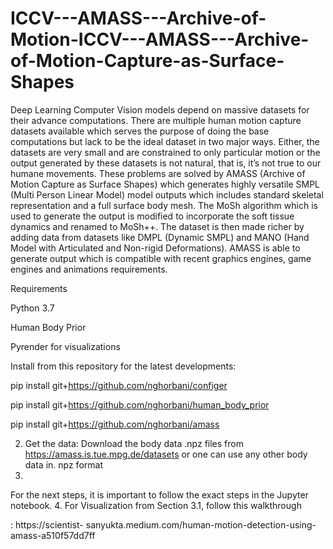 # ICCV---AMASS---Archive-of-Motion-ICCV---AMASS---Archive-of-Motion-Capture-as-Surface-Shapes
Deep Learning Computer Vision models depend on massive datasets for their advance computations. There are multiple human motion capture datasets available which serves the purpose of doing the base computations but lack to be the ideal dataset in two major ways. Either, the datasets are very small and are constrained to only particular motion or the output generated by these datasets is not natural, that is, it’s not true to our humane movements. These problems are solved by AMASS (Archive of Motion Capture as Surface Shapes) which generates highly versatile SMPL (Multi Person Linear Model) model outputs which includes standard skeletal representation and a full surface body mesh. The MoSh algorithm which is used to generate the output is modified to incorporate the soft tissue dynamics and renamed to MoSh++. The dataset is then made richer by adding data from datasets like DMPL (Dynamic SMPL) and MANO (Hand Model with Articulated and Non-rigid Deformations). AMASS is able to generate output which is compatible with recent graphics engines, game engines and animations requirements.

Requirements

Python 3.7

Human Body Prior

Pyrender for visualizations

Install from this repository for the latest developments:

pip install git+https://github.com/nghorbani/configer

pip install git+https://github.com/nghorbani/human_body_prior

pip install git+https://github.com/nghorbani/amass

2. Get the data:
Download the body data .npz files from https://amass.is.tue.mpg.de/datasets or one can
use any other body data in. npz format
3.
For the next steps, it is important to follow the exact steps in the Jupyter notebook.
4. For Visualization from Section 3.1, follow this walkthrough

: https://scientist-
sanyukta.medium.com/human-motion-detection-using-amass-a510f57dd7ff

